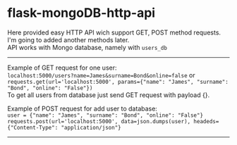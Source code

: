 # flask-mongoDB-http-api

Here provided easy HTTP API wich support GET, POST method requests. I'm going to added another methods later. <br>
API works with Mongo database, namely with `users_db` <br>

----
Example of GET request for one user: <br> `localhost:5000/users?name=James&surname=Bond&online=false` or <br>
`requests.get(url='localhost:5000', params={"name": "James", "surname": "Bond", "online": "False"})` <br>
To get all users from database just send GET request with payload {}. <br>

Example of POST request for add user to database: <br>
`user = {"name": "James", "surname": "Bond", "online": "False"}` <br>
`requests.post(url='localhost:5000', data=json.dumps(user), headeds={"Content-Type": "application/json"}`

----
